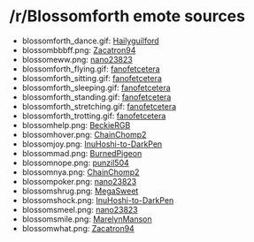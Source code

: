 /r/Blossomforth emote sources
=============================

* blossomforth_dance.gif: [Hailyguilford](http://haileyguilford.deviantart.com/art/Blossomforth-s-Dance-292745357)
* blossombbbff.png: [Zacatron94](http://zacatron94.deviantart.com/art/Pony-pack-29-374964376)
* blossomeww.png: [nano23823](http://nano23823.deviantart.com/art/Blossomforth-can-t-see-450405312)
* blossomforth_flying.gif: [fanofetcetera](http://fanofetcetera.deviantart.com/art/Blossomforth-flying-left-318066987)
* blossomforth_sitting.gif: [fanofetcetera](http://fanofetcetera.deviantart.com/art/Blossomforth-sitting-left-318255560)
* blossomforth_sleeping.gif: [fanofetcetera](http://fanofetcetera.deviantart.com/art/Blossomforth-sleeping-left-318255837)
* blossomforth_standing.gif: [fanofetcetera](http://fanofetcetera.deviantart.com/art/Blossomforth-standing-left-318003919)
* blossomforth_stretching.gif: [fanofetcetera](http://fanofetcetera.deviantart.com/art/Blossomforth-too-much-flexability-left-318289830)
* blossomforth_trotting.gif: [fanofetcetera](http://fanofetcetera.deviantart.com/art/Blossomforth-trotting-left-317877486)
* blossomhelp.png: [BeckieRGB](http://beckiergb.deviantart.com/art/A-Little-Too-Flexible-DHX-Version-292336962)
* blossomhover.png: [ChainChomp2](http://chainchomp2.deviantart.com/art/A-Forgotten-Delegation-455975965)
* blossomjoy.png: [InuHoshi-to-DarkPen](http://inuhoshi-to-darkpen.deviantart.com/art/Blossomforth-327154088)
* blossommad.png: [BurnedPigeon](http://burnedpigeon.deviantart.com/art/Blossom-Forth-400818148)
* blossomnope.png: [punzil504](http://punzil504.deviantart.com/art/Blossomforth-394795596)
* blossomnya.png: [ChainChomp2](http://chainchomp2.deviantart.com/art/Blossomforth-NYA-395935695)
* blossompoker.png: [nano23823](http://nano23823.deviantart.com/art/Blossomforth-wut-face-454835469)
* blossomshrug.png: [MegaSweet](http://megasweet.deviantart.com/art/lol-idunno-192238159)
* blossomshock.png: [InuHoshi-to-DarkPen](http://inuhoshi-to-darkpen.deviantart.com/art/Winning-Pony-Everywhere-340344634)
* blossomsmeel.png: [nano23823](http://nano23823.deviantart.com/art/Blossomforth-Smeel-454835736)
* blossomsmile.png: [MarelynManson](http://marelynmanson.deviantart.com/art/Blossomforth-Corrected-292179428)
* blossomwhat.png: [Zacatron94](http://zacatron94.deviantart.com/art/Blossomforth-and-Fluffle-Puff-382853585)
